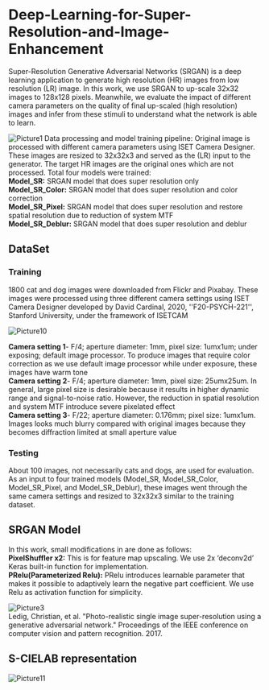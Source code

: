 # Deep-Learning-for-Super-Resolution-and-Image-Enhancement
Super-Resolution Generative Adversarial Networks (SRGAN) is a deep learning application to generate high resolution (HR) images from low resolution (LR) image. In this work, we use SRGAN to up-scale 32x32 images to 128x128 pixels. Meanwhile, we evaluate the impact of different camera parameters on the quality of final up-scaled (high resolution) images and infer from these stimuli to understand what the network is able to learn.

![Picture1](https://user-images.githubusercontent.com/65942005/100526323-93c81080-317c-11eb-991a-2299057ba5b0.png)
Data processing and model training pipeline: Original image is processed with different camera parameters using ISET Camera Designer. These images are resized to 32x32x3 and served as the (LR) input to the generator. The target HR images are the original ones which are not processed. Total four models were trained:<br>
**Model_SR:** SRGAN model that does super resolution only <br>
**Model_SR_Color:** SRGAN model that does super resolution and color correction <br> 
**Model_SR_Pixel:** SRGAN model that does super resolution and restore spatial resolution due to reduction of system MTF <br> 
**Model_SR_Deblur:** SRGAN model that does super resolution and deblur<br> 

## DataSet
### Training ### 
1800 cat and dog images were downloaded from Flickr and Pixabay. These images were processed using three different camera settings using ISET Camera Designer developed by David Cardinal, 2020, ''F20-PSYCH-221'', Stanford University, under the framework of ISETCAM 

![Picture10](https://user-images.githubusercontent.com/65942005/100526342-b8bc8380-317c-11eb-83d6-06f0e971b66e.jpg)

**Camera setting 1**- F/4; aperture diameter: 1mm, pixel size: 1umx1um; under exposing; default image processor. To produce images that require color correction as we use default image processor while under exposure, these images have warm tone <br>
**Camera setting 2**- F/4; aperture diameter: 1mm, pixel size: 25umx25um. In general, large pixel size is desirable because it results in higher dynamic range and signal-to-noise ratio. However, the reduction in spatial resolution and system MTF introduce severe pixelated effect <br>
**Camera setting 3**- F/22; aperture diameter: 0.176mm; pixel size: 1umx1um. Images looks much blurry compared with original images because they becomes diffraction limited at small aperture value <br>

### Testing ### 
About 100 images, not necessarily cats and dogs, are used for evaluation. As an input to four trained models (Model_SR, Model_SR_Color, Model_SR_Pixel, and Model_SR_Deblur), these images went through the same camera settings and resized to 32x32x3 similar to the training dataset.

## SRGAN Model
In this work, small modifications in are done as follows:<br>
**PixelShuffler x2:** This is for feature map upscaling. We use 2x ‘deconv2d’ Keras built-in function for implementation. <br>
**PRelu(Parameterized Relu):** PRelu introduces learnable parameter that makes it possible to adaptively learn the negative part coefficient. We use Relu as activation function for simplicity. <br>

![Picture3](https://user-images.githubusercontent.com/65942005/100526325-975b9780-317c-11eb-8528-1785a6659b10.jpg)<br>
Ledig, Christian, et al. "Photo-realistic single image super-resolution using a generative adversarial network." Proceedings of the IEEE conference on computer vision and pattern recognition. 2017. <br>

## S-CIELAB representation
![Picture11](https://user-images.githubusercontent.com/65942005/100526525-7bf18c00-317e-11eb-9b3f-887526b5aa36.jpg)
